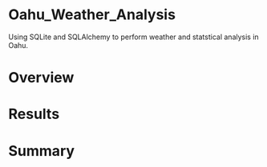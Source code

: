 # Oahu_Weather_Analysis
Using SQLite and SQLAlchemy to perform weather and statstical analysis in Oahu.

# Overview 


# Results


# Summary 

